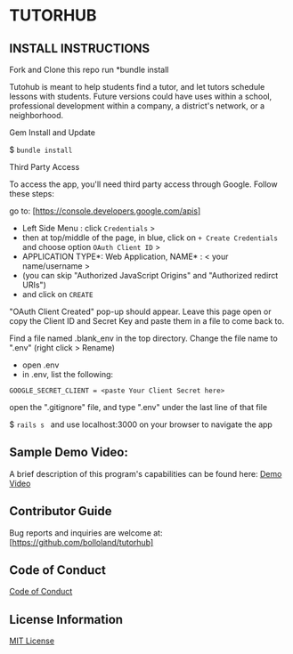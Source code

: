 # TUTORHUB

## INSTALL INSTRUCTIONS

Fork and Clone this repo
run *bundle install

Tutohub is meant to help students find a tutor, and let tutors schedule lessons with students. 
Future versions could have uses within a school, professional development within a company, a district's network, or a neighborhood.

Gem Install and Update

$ `bundle install`

Third Party Access

To access the app, you'll need third party access through Google. 
Follow these steps:

go to: [https://console.developers.google.com/apis]

- Left Side Menu : click `Credentials` >
- then at top/middle of the page, in blue, click on `+ Create Credentials` and choose option `OAuth Client ID` >
- APPLICATION TYPE*: Web Application, NAME* : < your name/username >
- (you can skip "Authorized JavaScript Origins" and "Authorized redirct URIs")
- and click on `CREATE`

"OAuth Client Created" pop-up should appear.
Leave this page open or copy the Client ID and Secret Key and paste them in a file to come back to.

Find a file named .blank_env in the top directory. 
Change the file name to ".env" (right click > Rename)

- open .env
- in .env, list the following:
```GOOGLE_CLIENT_ID = <paste Your Client ID here>
GOOGLE_SECRET_CLIENT = <paste Your Client Secret here>
```

open the ".gitignore" file, and type ".env" under the last line of that file

$ `rails s `
and use localhost:3000 on your browser to navigate the app

## Sample Demo Video:

A brief description of this program's capabilities can be found here: [Demo Video](https://www.loom.com/share/c7198f5330d14183beae992707a538ef?sharedAppSource=personal_library)

## Contributor Guide 

Bug reports and inquiries are welcome at: [https://github.com/bolloland/tutorhub]

## Code of Conduct

[Code of Conduct](https://github.com/bolloland/tutorhub/.code_of_conduct.md)

## License Information

[MIT License](https://github.com/bolloland/tutorhub/blob/master/LICENSE)

